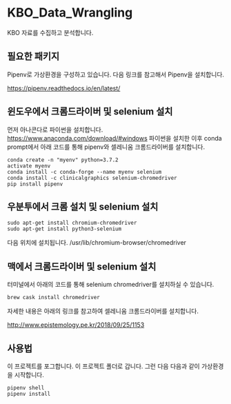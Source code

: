 # KBO_Data_Wrangling
KBO 자료를 수집하고 분석합니다.

## 필요한 패키지

Pipenv로 가상환경을 구성하고 있습니다. 다음 링크를 참고해서 Pipenv을 설치합니다.

https://pipenv.readthedocs.io/en/latest/

## 윈도우에서 크롬드라이버 및 selenium 설치

먼저 아나콘다로 파이썬을 설치합니다. https://www.anaconda.com/download/#windows
파이썬을 설치한 이후 conda prompt에서 아래 코드를 통해 pipenv와 셀레니움 크롬드라이버를 설치합니다.

```
conda create -n "myenv" python=3.7.2
activate myenv
conda install -c conda-forge --name myenv selenium 
conda install -c clinicalgraphics selenium-chromedriver
pip install pipenv
```

## 우분투에서 크롬 설치 및 selenium 설치

```
sudo apt-get install chromium-chromedriver
sudo apt-get install python3-selenium
```

다음 위치에 설치됩니다.
/usr/lib/chromium-browser/chromedriver

## 맥에서 크롬드라이버 및 selenium 설치 

터미널에서 아래의 코드를 통해 selenium chromedriver를 설치하실 수 있습니다. 

```
brew cask install chromedriver
```

자세한 내용은 아래의 링크를 참고하여 셀레니움 크롬드라이버를 설치합니다.

http://www.epistemology.pe.kr/2018/09/25/1153


## 사용법

이 프로젝트를 포그합니다. 이 프로젝트 폴더로 갑니다.
그런 다음 다음과 같이 가상환경을 시작합니다.

```
pipenv shell
pipenv install
```
